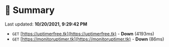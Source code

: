 # 📖 Summary
Last updated: **10/20/2021, 9:29:42 PM**

- `GET` [https://uptimerfree.tk](https://uptimerfree.tk) - **Down** (4193ms)
- `GET` [https://monitoruptimer.tk](https://monitoruptimer.tk) - **Down** (86ms)
